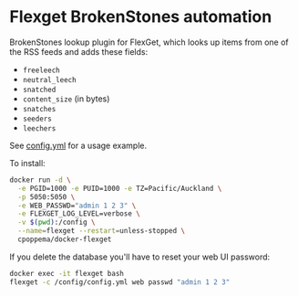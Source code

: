# Flexget BrokenStones automation
BrokenStones lookup plugin for FlexGet, which looks up items from one of the RSS feeds and adds these fields:

* `freeleech`
* `neutral_leech`
* `snatched`
* `content_size` (in bytes)
* `snatches`
* `seeders`
* `leechers`

See [config.yml](config.yml) for a usage example. 

To install:

```bash
docker run -d \
  -e PGID=1000 -e PUID=1000 -e TZ=Pacific/Auckland \
  -p 5050:5050 \
  -e WEB_PASSWD="admin 1 2 3" \
  -e FLEXGET_LOG_LEVEL=verbose \
  -v $(pwd):/config \
  --name=flexget --restart=unless-stopped \
  cpoppema/docker-flexget
```

If you delete the database you'll have to reset your web UI password:

```bash
docker exec -it flexget bash
flexget -c /config/config.yml web passwd "admin 1 2 3"
```
